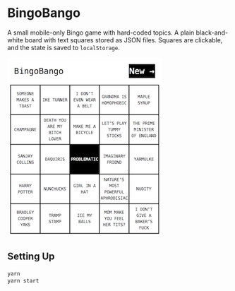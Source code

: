 # BingoBango

A small mobile-only Bingo game with hard-coded topics. A plain black-and-white board with text squares stored as JSON files. Squares are clickable, and the state is saved to `localStorage`.

![Wedding Crashers Bingo](screenshots/wedding-crashers.png)

## Setting Up

```
yarn
yarn start
```
